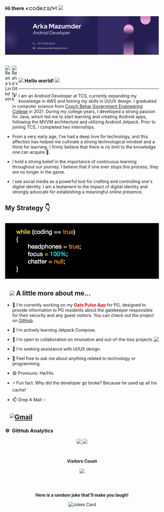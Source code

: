 ### Hi there <𝚌𝚘𝚍𝚎𝚛𝚜/>! <img src="https://github.com/TheDudeThatCode/TheDudeThatCode/blob/master/Assets/Hi.gif" width="29px">
![](https://github.com/Jarvis-byte/Jarvis-byte/blob/master/Card2.png)




<br />

<a href="https://www.linkedin.com/in/arka-mazumder/">
  <img align="left" alt="Reeha's Linkdein" width="22px" src="https://cdn.jsdelivr.net/npm/simple-icons@v3/icons/linkedin.svg" />
</a>
<a href="https://github.com/Jarvis-byte">
  <img align="left" alt="Reeha's Github" width="22px" src="https://cdn.jsdelivr.net/npm/simple-icons@v3/icons/github.svg" />
</a>


<br />

### <img src="https://github.com/rajput2107/rajput2107/blob/master/Assets/Hi.gif" width="29px"> Hello world!&nbsp;<img src="https://github.com/rajput2107/rajput2107/blob/master/Assets/Earth.gif" width="24px">
  ---
 - I am an Android Developer at TCS, currently expanding my knowledge in AWS and honing my skills in UI/UX design. I graduated in computer science from [Cooch Behar Government Engineering College](http://cgec.org.in/index.php) in 2021. During my college years, I developed a strong passion for Java, which led me to start learning and creating Android apps, following the MVVM architecture and utilizing Android Jetpack. Prior to joining TCS, I completed two internships.

 - From a very early age, I've had a deep love for technology, and this affection has helped me cultivate a strong technological mindset and a thirst for learning. I firmly believe that there is no limit to the knowledge one can acquire 🧠.

 - I hold a strong belief in the importance of continuous learning throughout our journey. I believe that if one ever stops this process, they are no longer in the game.

 - I see social media as a powerful tool for crafting and controlling one's digital identity. I am a testament to the impact of digital identity and strongly advocate for establishing a meaningful online presence.

## My Strategy 👇
![Strategy](https://github.com/Jarvis-byte/Jarvis-byte/blob/master/strategy.png)
---
## &nbsp; &nbsp;<img src="https://media.giphy.com/media/VgCDAzcKvsR6OM0uWg/giphy.gif" width="50"> **A little more about me...**  

- 🔭 I'm currently working on my <span style="color: red">**Gate Pulse App**</span> for PG, designed to provide information to PG residents about the gatekeeper responsible for their security and any guest visitors. You can check out the project on [GitHub](https://github.com/Jarvis-byte/Gate-Pulse).
- 🌱 I'm actively learning Jetpack Compose.
- 👯 I'm open to collaboration on innovative and out-of-the-box projects. <img align="right" src="https://github.com/rajput2107/rajput2107/blob/master/Assets/Developer.gif"/>
- 🤔 I'm seeking assistance with UI/UX design.
- 💬 Feel free to ask me about anything related to technology or programming.
- 😄 Pronouns: He/His
- ⚡ Fun fact: Why did the developer go broke? Because he used up all his cache!

 - :mailbox: Drop A Mail :-

## &nbsp; &nbsp;[![Gmail](https://img.shields.io/badge/-GMAIL-D14836?style=for-the-badge&logo=gmail&logoColor=white)](mailto:arkamazumder0@gmail.com)

### ⚙️ &nbsp;GitHub Analytics
<p align="center">
<a href="https://github.com/Jarvis-byte">
  <img height="180em" src="https://github-readme-stats-eight-theta.vercel.app/api?username=Jarvis-byte&show_icons=true&theme=algolia&include_all_commits=true&count_private=true"/>
  <img height="180em" src="https://github-readme-stats-eight-theta.vercel.app/api/top-langs/?username=Jarvis-byte&&layout=compact&langs_count=8&theme=algolia"/>
</a>
</p>

<div align="center">
<br><p align="centre"><b>Visitors Count</b></p>  
<p align="center"><img align="center" src="https://profile-counter.glitch.me/{Cyebukayire}/count.svg" /></p> 
<br></div>



<!-- START NEW SECTION -->
<div align="center">
 <br>
 <p align="centre"><b> Here is a random joke that'll make you laugh!</b></p>
 
 
![Jokes Card](https://readme-jokes.vercel.app/api)
 
<br>
</div>
